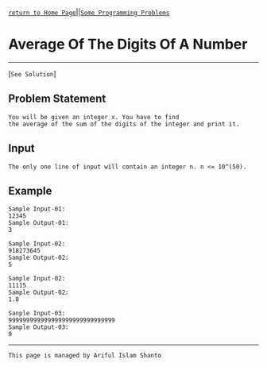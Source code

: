 [`return to Home Page`](https://shanto-swe029.github.io/)||[`Some Programming Problems`](https://shanto-swe029.github.io/programmingproblems)

# Average Of The Digits Of A Number

***

[`See Solution`]

## Problem Statement

    You will be given an integer x. You have to find
    the average of the sum of the digits of the integer and print it.

## Input

    The only one line of input will contain an integer n. n <= 10^(50).

## Example

    Sample Input-01:
    12345
    Sample Output-01:
    3

    Sample Input-02:
    918273645
    Sample Output-02:
    5

    Sample Input-02:
    11115
    Sample Output-02:
    1.8

    Sanple Input-03:
    999999999999999999999999999999
    Sample Output-03:
    9
    
***
`This page is managed by Ariful Islam Shanto`
